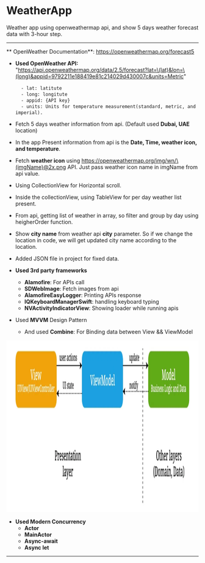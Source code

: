 
# WeatherApp
Weather app using openweathermap api, and show 5 days weather forecast data with 3-hour step.

----------------------
** OpenWeather Documentation**: https://openweathermap.org/forecast5 
 
- **Used OpenWeather API:** "https://api.openweathermap.org/data/2.5/forecast?lat=\(lat)&lon=\(long)&appid=9792211e188419e81c214029d430007c&units=Metric"
        
        - lat: latitute
        - long: longitute
        - appid: {API key}
        - units: Units for temperature measurement(standard, metric, and imperial).

- Fetch 5 days weather information from api. (Default used **Dubai, UAE** location)

- In the app Present information from api is the **Date, Time, weather icon, and temperature**.

- Fetch **weather icon** using https://openweathermap.org/img/wn/\(imgName)@2x.png API. Just pass weather icon name in imgName from api value.

- Using CollectionView for Horizontal scroll.

- Inside the collectionView, using TableView for per day weather list present.

- From api, getting list of weather in array, so filter and group by day using heigherOrder function.

- Show **city name** from weather api **city** parameter. So if we change the location in code, we will get updated city name according to the location.

- Added JSON file in project for fixed data.

- **Used 3rd party frameworks**
    - **Alamofire**: For APIs call
    - **SDWebImage**: Fetch images from api
    - **AlamofireEasyLogger**: Printing APIs response
    - **IQKeyboardManagerSwift**: handling keyboard typing 
    - **NVActivityIndicatorView**: Showing loader while running apis 

- Used **MVVM** Design Pattern
   - And used **Combine**: For Binding data between View && ViewModel
<p>
  <img src="./1_vDKyLYW7dmErE00DeBTPxg.webp", height = 450/>
</p>

- **Used Modern Concurrency**
    - **Actor**
    - **MainActor**
    - **Async-await**
    - **Async let**
    
--------------------------------------------
